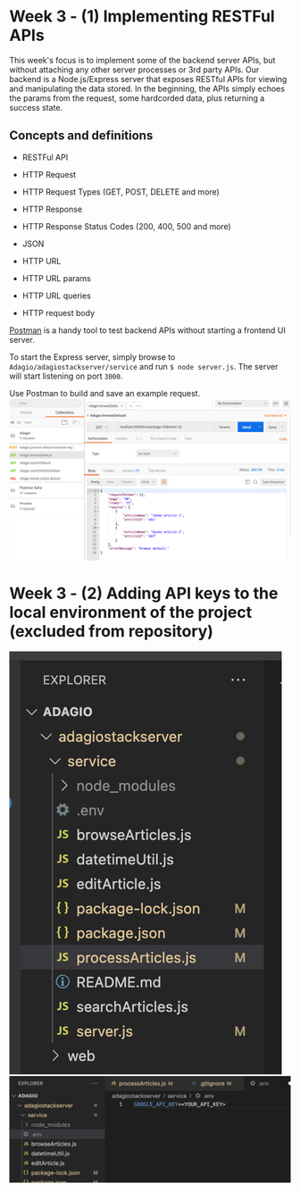 # Week 3 - (1) Implementing RESTFul APIs

This week's focus is to implement some of the backend server APIs, but without attaching any other server processes or 3rd party APIs. Our backend is a Node.js/Express server that exposes RESTful APIs for viewing and manipulating the data stored. In the beginning, the APIs simply echoes the params from the request, some hardcorded data, plus returning a success state.

## Concepts and definitions
- RESTFul API
- HTTP Request
- HTTP Request Types (GET, POST, DELETE and more)
- HTTP Response
- HTTP Response Status Codes (200, 400, 500 and more)
- JSON

- HTTP URL
- HTTP URL params
- HTTP URL queries
- HTTP request body

[Postman](https://www.postman.com/downloads) is a handy tool to test backend APIs without starting a frontend UI server.

To start the Express server, simply browse to `Adagio/adagiostackserver/service` and run `$ node server.js`. The server will start listening on port `3000`.

Use Postman to build and save an example request. ![Postman Example](img/week3-postman-example.png)

# Week 3 - (2) Adding API keys to the local environment of the project (excluded from repository)

![Adding .env file to the service node](img/week3-directory-with-env.png)
![Content of the .env file](img/week3-env-file-content.png)